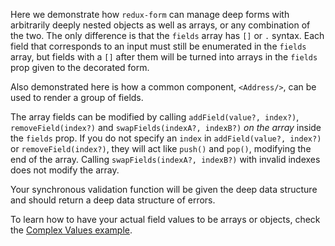Here we demonstrate how `redux-form` can manage deep forms with arbitrarily deeply nested objects as well as arrays, 
or any combination of the two. The only difference is that the `fields` array has `[]` or `.` syntax. Each field that
corresponds to an input must still be enumerated in the `fields` array, but fields with a `[]` after them will be 
turned into arrays in the `fields` prop given to the decorated form.

Also demonstrated here is how a common component, `<Address/>`, can be used to render a group of fields.

The array fields can be modified by calling `addField(value?, index?)`, `removeField(index?)` and `swapFields(indexA?, indexB?)` _on the array_
inside the `fields` prop. If you do not specify an `index` in `addField(value?, index?)` or `removeField(index?)`,
they will act like `push()` and `pop()`, modifying the end of the array. Calling `swapFields(indexA?, indexB?)` with invalid indexes does not
modify the array.

Your synchronous validation function will be given the deep data structure and should return a deep data structure of
errors.

To learn how to have your actual field values to be arrays or objects, check the [Complex Values 
example](#/examples/complex).
